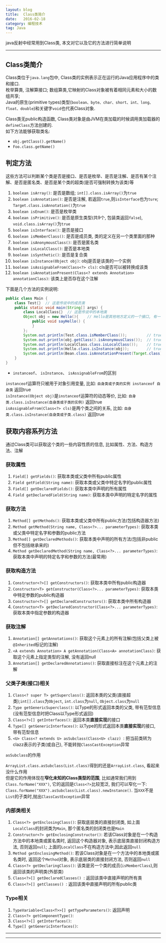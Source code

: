 ```yaml
---
layout: blog
title:  Class类简介
date:   2016-02-18
category: 编程技术
tag: Java
---
```

java反射中经常用到Class类, 本文对它以及它的方法进行简单说明



*****

## Class类简介
Class类位于`java.lang`包中, Class类的实例表示正在运行的Java应用程序中的类和接口.  
枚举算类, 注解算接口; 数组算类,它映射的Class对象被有着相同元素和大小的数组共享;  
Java的原生(primitive types)类型(`boolean、byte、char、short、int、long、float、double`)和关键字`void`也代表Class对象.  

Class类无public构造函数, Class类对象是由JVM在类加载的时候调用类加载器的`defineClass`方法创建的.  
如下方法能够获取类名:

* `obj.getClass().getName()`
* `Foo.class.getName()`

## 判定方法
这些方法可以判断某个类是否是接口、是否是枚举、是否是注解、是否有某个注解、是否是匿名类、是否是某个类的超类(是否可强制转换为该类)等

1. `boolean isArray()`: 是否是数组; `int[].class.isArray()`为`true`
2. `boolean isAnnotation()`: 是否是注解, 若返回`true`,则`isInterface`也为`ture`; `Target.class.isAnnotation()`为`true`
3. `boolean isEnum()`: 是否是枚举类
4. `boolean isPrimitive()`: 是否是原生类型(共9个, 包装类返回`false`), `void.class.isArray()`为`true`
5. `boolean isInterface()`: 是否是接口
6. `boolean isMemberClass()`: 是否是成员类, 类的定义在另一个类里面的那种
8. `boolean isAnonymousClass()`: 是否是匿名类
7. `boolean isLocalClass()`: 是否是本地类
9. `boolean isSynthetic()`: 是否是复合类
10. `boolean isInstance(Object obj)`: obj是否是该类的一个实例
11. `boolean isAssignableFrom(Class<?> cls)`: cls是否可以被转换成该类
12. `boolean isAnnotationPresent(Class<? extends Annotation> annotationClass)`: 该类上是否存在这个注解

下面是几个方法的实例说明:

```java
public class Main {
    class Test{}  // 这是传说中的成员类
    public static void main(String[] args) {
        class LocalClass{}  // 这是传说中的本地类
        Object obj = new Hello(){    // Hello是其他地方定义的一个接口, 有一个sayHello()方法, 这就是匿名类(无类名)
            public void sayHello() {
            }
        };
        System.out.println(Test.class.isMemberClass());         // true
        System.out.println(obj.getClass().isAnonymousClass());  // true
        System.out.println(LocalClass.class.isLocalClass());    // true
        System.out.println(Hello.class.isInstance(obj));        // true
        System.out.println(Bean.class.isAnnotationPresent(Target.class));        // true
    }
}
```

* `instanceof`、 `isInstance`、 `isAssignableFrom`的区别

`instanceof`运算符只被用于对象引用变量, 比如: `自身类或子类的实例 instanceof 自身类` 返回true  
`isInstance(Object obj)`是`instanceof`运算符的动态等价, 比如: `自身类.class.isInstance(自身类或子类的实例)` 返回true  
`isAssignableFrom(Class<?> cls)`是两个类之间的关系, 比如: `自身类.class.isInstance(自身类或子类.class)` 返回true  

## 获取内容系列方法
通过Class类可以获取这个类的一些内容性质的信息, 比如属性、方法、构造方法、注解

### 获取属性

1. `Field[] getFields()`: 获取本类或父类中所有public属性
2. `Field getField(String name)`: 获取本类或父类中特定名字的public属性
3. `Field[] getDeclaredFields()`: 获取本类中声明的所有属性
4. `Field getDeclaredField(String name)`: 获取本类中声明的特定名字的属性

### 获取方法

1. `Method[] getMethods()`: 获取本类或父类中所有public方法(包括构造器方法)
2. `Method getMethod(String name, Class<?>... parameterTypes)`: 获取本类或父类中特定名字和参数的public方法
3. `Method[] getDeclaredMethods()`: 获取本类中声明的所有方法(包括非public但不包括继承来的)
4. `Method getDeclaredMethod(String name, Class<?>... parameterTypes)`: 获取本类中声明的特定名字和参数的方法(最常用)

### 获取构造方法

1. `Constructor<?>[] getConstructors()`: 获取本类中所有public构造器
2. `Constructor<T> getConstructor(Class<?>... parameterTypes)`: 获取本类中特定参数的public构造器
3. `Constructor<?>[] getDeclaredConstructors()`: 获取本类中所有构造器
4. `Constructor<T> getDeclaredConstructor(Class<?>... parameterTypes)`: 获取本类中指定参数的构造器

### 获取注解

1. `Annotation[] getAnnotations()`: 获取这个元素上的所有注解(包括父类上被`@Inherited`标记的注解)
2. `<A extends Annotation> A getAnnotation(Class<A> annotationClass)`: 获取这个元素上指定类型的注解, 没有返回null
3. `Annotation[] getDeclaredAnnotations()`: 获取直接标注在这个元素上的注解

### 父类子类(接口)相关

1. `Class<? super T> getSuperclass()`: 返回本类的父类(直接超类);`int[].class`为`Object`, `int.class`为`null`, `Object.class`为`null`
2. `Type getGenericSuperclass()`: 以Type的形式返回本类的父类, 带有范型信息(没有范型信息时把Class以Type形式返回)
3. `Class<?>[] getInterfaces()`: 返回本类**直接实现**的接口
4. `Type[] getGenericInterfaces()`: 以Type的形式返回本类**直接实现**的接口, 带有范型信息
5. `<U> Class<? extends U> asSubclass(Class<U> clazz) `: 把当前类转为clazz表示的子类(或自己), 不能转抛`ClassCastException`异常

`asSubclass`的作用

`ArrayList.class.asSubclass(List.class)`得到的还是`ArrayList.class`, 看起来没什么作用  
但是它的作用体现在**窄化未知的Class类型的范围**, 比如通常我们用到`Class.forName("XXX")`, 它的返回是`Class<?>`比较宽泛, 我们可以窄化一下: `Class.forName("XXX").asSubclass(List.class).newInstance()`. 当`XXX`不是`List`的子类时,抛出`ClassCastException`异常

### 内部类相关

1. `Class<?> getEnclosingClass()`: 获取底层类的直接封闭类, 如上面`LocalClass`的封闭类为`Main`, 那个匿名类的封闭类也是`Main`
2. `Constructor<?> getEnclosingConstructor()`: 若该Class对象是在一个构造方法中的本地类或匿名类时, 返回这个构造器对象, 表示底层类直接封闭构造方法, 否则返回`null`; 上面的`LocalClass`不在构造方法中,因此返回`null`
3. `Method getEnclosingMethod()`: 若该Class对象是在一个方法中的本地类或匿名类时, 返回这个`Method`对象, 表示底层类的直接封闭方法, 否则返回`null`
4. `Class<?> getDeclaringClass()`: 该类是另一个类的成员(`isMemberClass`),则返回该类的声明类(外部类)
5. `Class<?>[] getDeclaredClasses() `: 返回该类中直接声明的所有类
6. `Class<?>[] getClasses() `: 返回该类中直接声明的所有public类








### Type相关

1. `TypeVariable<Class<T>>[] getTypeParameters()`: 返回声明
2. `Class<?> getComponentType()`:
3. `Class<?>[] getInterfaces()`:
4. `Type[] getGenericInterfaces()`:


*****
*****
